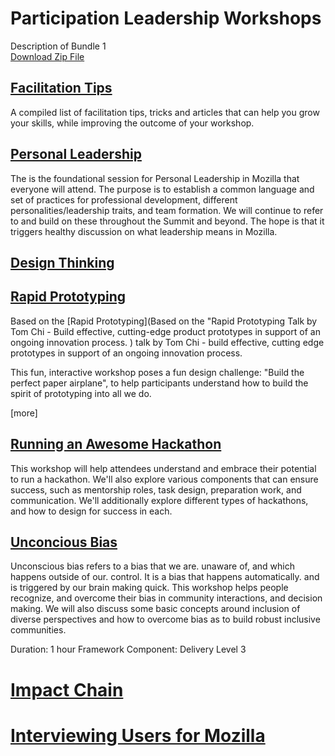 # Participation Leadership Workshops

Description of Bundle 1   
[Download Zip File]()

## [Facilitation Tips](http://mozilla.github.io/participation-curriculum/facilitation-tips/index.html)
A compiled list of facilitation tips, tricks and articles that can help you grow your skills, while improving the outcome of your workshop.

## [Personal Leadership](http://mozilla.github.io/participation-curriculum/personal-leadership/index.html#)

The is the foundational session for Personal Leadership in Mozilla that everyone will attend. The purpose is to establish a common language and set of practices for professional development, different personalities/leadership traits, and team formation. We will continue to refer to and build on these throughout the Summit and beyond. The hope is that it triggers healthy discussion on what leadership means in Mozilla.  

## [Design Thinking](http://mozilla.github.io/participation-curriculum/rapid-prototyping/index.html#)

## [Rapid Prototyping](http://mozilla.github.io/participation-curriculum/rapid-prototyping/index.html#)

Based on the [Rapid Prototyping](Based on the "Rapid Prototyping Talk by Tom Chi - Build effective, cutting-edge product prototypes in support of an ongoing innovation process. ) talk by Tom Chi - build effective, cutting edge prototypes in support of an ongoing innovation process.

This fun, interactive workshop poses a fun design challenge: "Build the perfect paper airplane", to help participants understand how to build the spirit of prototyping into all we do.

[]()[more]

## [Running an Awesome Hackathon]()

This workshop will help attendees understand and embrace their potential to run a hackathon.  We'll also explore various components that can ensure success, such as mentorship roles, task design, preparation work, and communication.  We'll additionally explore different types of hackathons, and how to design for success in each.

## [Unconcious Bias]()

Unconscious bias refers to a bias that we are. unaware of, and which happens outside of our. control. It is a bias that happens automatically. and is triggered by our brain making quick. This workshop helps people recognize, and overcome their bias in community interactions, and decision making. We will also discuss some basic concepts around inclusion of diverse perspectives and how to overcome bias as to build robust inclusive communities.

Duration: 1 hour
Framework Component:
Delivery Level 3

# [Impact Chain]()

# [Interviewing Users for Mozilla]()

